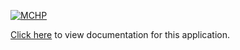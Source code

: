 [![MCHP](https://raw.githubusercontent.com/wiki/Microchip-MPLAB-Harmony/Microchip-MPLAB-Harmony.github.io/images/microchip_logo.png)](https://www.microchip.com)

[Click here](https://onlinedocs.microchip.com/v2/keyword-lookup?keyword=CORE_APPS_SAM_D5X_E5X_MPFS_FILESYSTEM_USING_NVM_AND_FAT_FILESYSTEM_USING_SDMMC_MEDIA&redirect=true) to view documentation for this application.